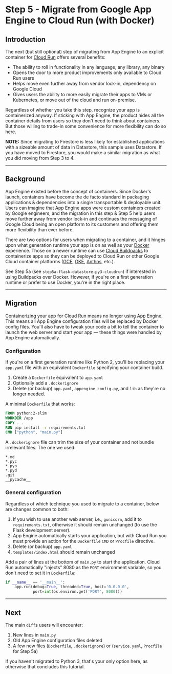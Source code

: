 # Step 5 - Migrate from Google App Engine to Cloud Run (with Docker)

## Introduction

The next (but still optional) step of migrating from App Engine to an explicit container for [Cloud Run](https://cloud.google.com/run) offers several benefits:

- The ability to roll in functionality in any language, any library, any binary
- Opens the door to more product improvements only available to Cloud Run users
- Helps move even further away from vendor lock-in, dependency on Google Cloud
- Gives users the ability to more easily migrate their apps to VMs or Kubernetes, or move out of the cloud and run on-premise.

Regardless of whether you take this step, recognize your app is containerized anyway. If sticking with App Engine, the product hides all the container details from users so they don't need to think about containers. But those willing to trade-in some convenience for more flexibility can do so here.

**NOTE:** Since migrating to Firestore is less likely for established applications with a sizeable amount of data in Datastore, this sample uses Datastore. If you have moved to Firestore, you would make a similar migration as what you did moving from Step 3 to 4.

---

## Background

App Engine existed before the concept of containers. Since Docker's launch, containers have become the de facto standard in packaging applications & dependencies into a single transportable & deployable unit. Users can imagine that App Engine apps were custom containers created by Google engineers, and the migration in this step & Step 5 help users move further away from vendor lock-in and continues the messaging of Google Cloud being an open platform to its customers and offering them more flexibility than ever before.

There are two options for users when migrating to a container, and it hinges upon what generation runtime your app is on as well as your [Docker](http://docker.com/) experience. Those on a newer runtime can use [Cloud Buildpacks](https://github.com/GoogleCloudPlatform/buildpacks) to containerize apps so they can be deployed to Cloud Run or other Google Cloud container platforms ([GCE](https://cloud.google.com/compute), [GKE](https://cloud.google.com/kubernetes-engine), [Anthos](http://cloud.google.com/anthos), etc.).

See Step 5a (see `step5a-flask-datastore-py3-cloudrun`) if interested in using Buildpacks over Docker. However, if you're on a first generation runtime or prefer to use Docker, you're in the right place.

---

## Migration

Containerizing your app for Cloud Run means no longer using App Engine. This means all App Engine configuration files will be replaced by Docker config files. You'll also have to tweak your code a bit to tell the container to launch the web server and start your app &mdash; these things were handled by App Engine automatically.

### Configuration

If you're on a first generation runtime like Python 2, you'll be replacing your `app.yaml` file with an equivalent `Dockerfile` specifying your container build.

1. Create a `Dockerfile` equivalent to `app.yaml`
1. Optionally add a `.dockerignore`
1. Delete (or backup)  `app.yaml`, `appengine_config.py`, and `lib` as they're no longer needed.

A minimal `Dockerfile` that works:

```Dockerfile
FROM python:2-slim
WORKDIR /app
COPY . .
RUN pip install -r requirements.txt
CMD ["python", "main.py"]
```

A `.dockerignore` file can trim the size of your container and not bundle irrelevant files. The one we used:

```ignore
*.md
*.pyc
*.pyo
*.pyd
.git
__pycache__
```

### General configuration

Regardless of which technique you used to migrate to a container, below are changes common to both:

1. If you wish to use another web server, i.e., `gunicorn`, add it to `requirements.txt`, otherwise it should remain unchanged (to use the Flask development server).
1. App Engine automatically starts your application, but with Cloud Run you must provide an action for the `Dockerfile` `CMD` or `Procfile` directive.
1. Delete (or backup) `app.yaml`
1. `templates/index.html` should remain unchanged

Add a pair of lines at the bottom of `main.py` to start the application. Cloud Run automatically "injects" 8080 as the `PORT` environment variable, so you don't need to set it in `Dockerfile`:

```python
if __name__ == '__main__':
    app.run(debug=True, threaded=True, host='0.0.0.0',
            port=int(os.environ.get('PORT', 8080)))
```

---

## Next

The main `diff`s users will encounter:

1. New lines in `main.py`
1. Old App Engine configuration files deleted
1. A few new files (`Dockerfile`, `.dockerignore`) or (`service.yaml`, `Procfile` for Step 5a)

If you haven't migrated to Python 3, that's your only option here, as otherwise that concludes this tutorial.
